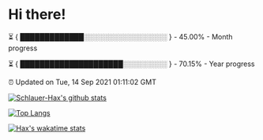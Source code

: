 # Hi there!

⏳ { █████████████░░░░░░░░░░░░░░░░░ } - 45.00% - Month progress

⏳ { █████████████████████░░░░░░░░░ } - 70.15% - Year progress

⏰ Updated on Tue, 14 Sep 2021 01:11:02 GMT


[![Schlauer-Hax's github stats](https://github-readme-stats.vercel.app/api?username=Schlauer-Hax&show_icons=true&theme=dark&count_private=true)](https://github.com/Schlauer-Hax)


[![Top Langs](https://github-readme-stats.vercel.app/api/top-langs/?username=Schlauer-Hax&layout=compact&theme=dark)](https://github.com/Schlauer-Hax?tab=repositories)


[![Hax's wakatime stats](https://github-readme-stats.vercel.app/api/wakatime?username=Hax&theme=dark)](https://wakatime.com/@Hax)

